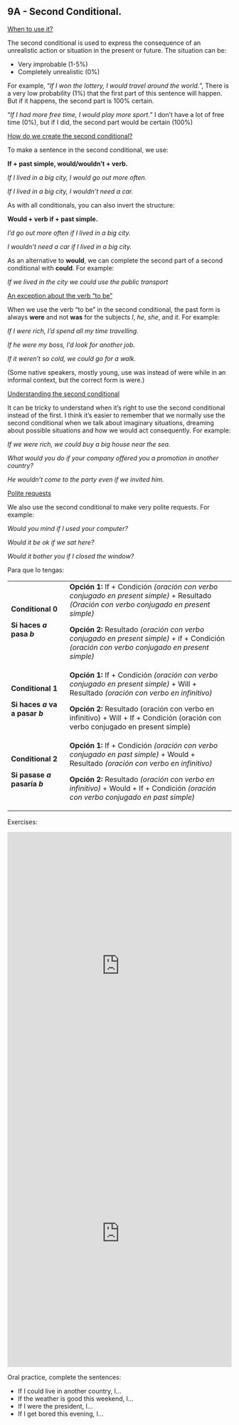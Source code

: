 ## 9A - Second Conditional.

<span style="text-decoration:underline;">When to use it?</span>

The second conditional is used to express the consequence of an unrealistic action or situation in the present or future. The situation can be:



* Very improbable (1-5%)
* Completely unrealistic (0%)

For example, “_If I won the lottery, I would travel around the world._”, There is a very low probability (1%) that the first part of this sentence will happen. But if it happens, the second part is 100% certain.

“_If I had more free time, I would play more sport._” I don’t have a lot of free time (0%), but if I did, the second part would be certain (100%)

<span style="text-decoration:underline;">How do we create the second conditional?</span>

To make a sentence in the second conditional, we use:

**If + past simple, would/wouldn’t + verb.**

_If I lived in a big city, I would go out more often._

_If I lived in a big city, I wouldn’t need a car._

As with all conditionals, you can also invert the structure:

**Would + verb if + past simple.**

_I’d go out more often if I lived in a big city._

_I wouldn’t need a car if I lived in a big city._

As an alternative to **would**, we can complete the second part of a second conditional with **could**. For example:

_If we lived in the city we could use the public transport_

<span style="text-decoration:underline;">An exception about the verb “to be”</span>

When we use the verb “to be” in the second conditional, the past form is always **were** and not **was** for the subjects _I_, _he_, _she_, and _it_. For example:

_If I were rich, I’d spend all my time travelling._

_If he were my boss, I’d look for another job._

_If it weren’t so cold, we could go for a walk._

(Some native speakers, mostly young, use was instead of were while in an informal context, but the correct form is were.)

<span style="text-decoration:underline;">Understanding the second conditional</span>

It can be tricky to understand when it’s right to use the second conditional instead of the first. I think it’s easier to remember that we normally use the second conditional when we talk about imaginary situations, dreaming about possible situations and how we would act consequently. For example:

_If we were rich, we could buy a big house near the sea._

_What would you do if your company offered you a promotion in another country?_

_He wouldn’t come to the party even if we invited him._

<span style="text-decoration:underline;">Polite requests</span>

We also use the second conditional to make very polite requests. For example:

_Would you mind if I used your computer?_

_Would it be ok if we sat here?_

_Would it bother you if I closed the window?_

Para que lo tengas:


<table>
  <tr>
   <td><strong>Conditional 0</strong>
<p>
<strong>Si haces <em>a</em> pasa <em>b</em></strong>
   </td>
   <td><strong>Opción 1:</strong> If + Condición <em>(oración con verbo conjugado en present simple)</em> + Resultado <em>(Oración con verbo conjugado en present simple)</em>
<p>
<strong>Opción 2:</strong> Resultado <em>(oración con verbo conjugado en present simple)</em> + if + Condición <em>(oración con verbo conjugado en present simple)</em>
   </td>
  </tr>
  <tr>
   <td><strong>Conditional 1</strong>
<p>
<strong>Si haces <em>a</em> va a pasar<em> b</em></strong>
   </td>
   <td><strong>Opción 1:</strong> If + Condición <em>(oración con verbo conjugado en present simple)</em> + Will + Resultado <em>(oración con verbo en infinitivo)</em>
<p>
<strong>Opción 2: </strong>Resultado (oración con verbo en infinitivo) + Will + If + Condición (oración con verbo conjugado en present simple)
   </td>
  </tr>
  <tr>
   <td><strong>Conditional 2</strong>
<p>
<strong>Si pasase <em>a</em> pasaría <em>b</em></strong>
   </td>
   <td><strong>Opción 1:</strong> If + Condición <em>(oración con verbo conjugado en past simple)</em> + Would + Resultado <em>(oración con verbo en infinitivo)</em>
<p>
<strong>Opción 2:</strong> Resultado <em>(oración con verbo en infinitivo)</em> + Would + If + Condición <em>(oración con verbo conjugado en past simple)</em>
   </td>
  </tr>
</table>



Exercises:

<iframe src="https://neki.is-a.dev/EnglishClassesExercises/Second-Conditional-FTB-1.html" width="100%" height="600" frameborder="0"></iframe>

<iframe src="https://neki.is-a.dev/EnglishClassesExercises/Second-Conditional-FTB-2.html" width="100%" height="600" frameborder="0"></iframe>

Oral practice, complete the sentences:

* If I could live in another country, I…
* If the weather is good this weekend, I…
* If I were the president, I…
* If I get bored this evening, I…